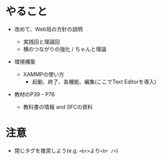 # やること

- 改めて、Web班の方針の説明
  - 実践回と理論回
  - 横のつながりの強化 / ちゃんと理論
  


- 環境構築
  - XAMMPの使い方
    - 起動、終了、各機能、編集(ここでText Editorを導入)
    
        

- 教材のP39 - P76
  - 教科書の情報 and SFCの資料
  



# 注意
- 閉じタグを推奨しよう(e.g. `<br>`より`<br />`)